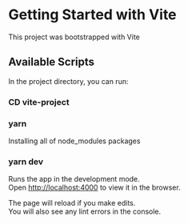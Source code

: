 # Getting Started with Vite

This project was bootstrapped with Vite

## Available Scripts

In the project directory, you can run:

### CD vite-project

### yarn

Installing all of node_modules packages

### yarn dev

Runs the app in the development mode.\
Open [http://localhost:4000](http://localhost:4000) to view it in the browser.

The page will reload if you make edits.\
You will also see any lint errors in the console.

